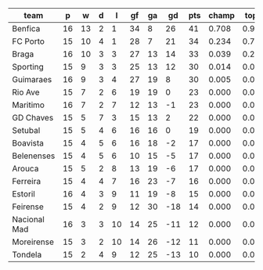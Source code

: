 |     team     | p  | w  | d | l  | gf | ga | gd  | pts | champ | top2  | top3  | top4  |  5-7  | bot4  | bot3  | bot2  |
|--------------|----|----|---|----|----|----|-----|-----|-------|-------|-------|-------|-------|-------|-------|-------|
| Benfica      | 16 | 13 | 2 |  1 | 34 |  8 |  26 |  41 | 0.708 | 0.931 | 0.985 | 0.998 | 0.002 | 0.000 | 0.000 | 0.000|
| FC Porto     | 15 | 10 | 4 |  1 | 28 |  7 |  21 |  34 | 0.234 | 0.723 | 0.908 | 0.973 | 0.027 | 0.000 | 0.000 | 0.000|
| Braga        | 16 | 10 | 3 |  3 | 27 | 13 |  14 |  33 | 0.039 | 0.208 | 0.579 | 0.825 | 0.170 | 0.000 | 0.000 | 0.000|
| Sporting     | 15 |  9 | 3 |  3 | 25 | 13 |  12 |  30 | 0.014 | 0.085 | 0.295 | 0.594 | 0.378 | 0.000 | 0.000 | 0.000|
| Guimaraes    | 16 |  9 | 3 |  4 | 27 | 19 |   8 |  30 | 0.005 | 0.050 | 0.207 | 0.481 | 0.476 | 0.000 | 0.000 | 0.000|
| Rio Ave      | 15 |  7 | 2 |  6 | 19 | 19 |   0 |  23 | 0.000 | 0.001 | 0.009 | 0.042 | 0.465 | 0.008 | 0.004 | 0.001|
| Maritimo     | 16 |  7 | 2 |  7 | 12 | 13 |  -1 |  23 | 0.000 | 0.001 | 0.006 | 0.027 | 0.407 | 0.014 | 0.006 | 0.002|
| GD Chaves    | 15 |  5 | 7 |  3 | 15 | 13 |   2 |  22 | 0.000 | 0.002 | 0.009 | 0.038 | 0.438 | 0.012 | 0.005 | 0.002|
| Setubal      | 15 |  5 | 4 |  6 | 16 | 16 |   0 |  19 | 0.000 | 0.000 | 0.002 | 0.015 | 0.263 | 0.042 | 0.020 | 0.007|
| Boavista     | 15 |  4 | 5 |  6 | 16 | 18 |  -2 |  17 | 0.000 | 0.000 | 0.000 | 0.002 | 0.110 | 0.128 | 0.072 | 0.032|
| Belenenses   | 15 |  4 | 5 |  6 | 10 | 15 |  -5 |  17 | 0.000 | 0.000 | 0.001 | 0.003 | 0.107 | 0.120 | 0.064 | 0.030|
| Arouca       | 15 |  5 | 2 |  8 | 13 | 19 |  -6 |  17 | 0.000 | 0.000 | 0.000 | 0.002 | 0.071 | 0.177 | 0.101 | 0.048|
| Ferreira     | 15 |  4 | 4 |  7 | 16 | 23 |  -7 |  16 | 0.000 | 0.000 | 0.000 | 0.001 | 0.052 | 0.228 | 0.127 | 0.060|
| Estoril      | 16 |  4 | 3 |  9 | 11 | 19 |  -8 |  15 | 0.000 | 0.000 | 0.000 | 0.000 | 0.022 | 0.390 | 0.255 | 0.143|
| Feirense     | 15 |  4 | 2 |  9 | 12 | 30 | -18 |  14 | 0.000 | 0.000 | 0.000 | 0.000 | 0.004 | 0.711 | 0.572 | 0.400|
| Nacional Mad | 16 |  3 | 3 | 10 | 14 | 25 | -11 |  12 | 0.000 | 0.000 | 0.000 | 0.000 | 0.004 | 0.709 | 0.571 | 0.404|
| Moreirense   | 15 |  3 | 2 | 10 | 14 | 26 | -12 |  11 | 0.000 | 0.000 | 0.000 | 0.000 | 0.004 | 0.696 | 0.563 | 0.390|
| Tondela      | 15 |  2 | 4 |  9 | 12 | 25 | -13 |  10 | 0.000 | 0.000 | 0.000 | 0.000 | 0.002 | 0.765 | 0.642 | 0.481|
